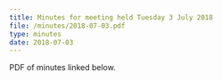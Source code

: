 ```yaml
---
title: Minutes for meeting held Tuesday 3 July 2018
file: /minutes/2018-07-03.pdf
type: minutes
date: 2018-07-03
---
```


PDF of minutes linked below.
